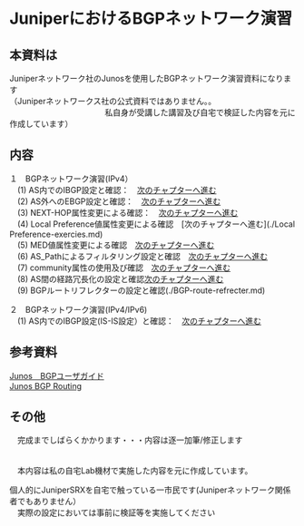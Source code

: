 # JuniperにおけるBGPネットワーク演習

## 本資料は
Juniperネットワーク社のJunosを使用したBGPネットワーク演習資料になります<br>
（Juniperネットワークス社の公式資料ではありません。。<br>
　　　　　　　　　　　　私自身が受講した講習及び自宅で検証した内容を元に作成しています）<br>
       
## 内容<br>
１　BGPネットワーク演習(IPv4）<br>
　(1) AS内でのIBGP設定と確認：　[次のチャプターへ進む](./IBGP-exercies.md) <br>
　(2) AS外へのEBGP設定と確認：　[次のチャプターへ進む](./EBGP-exercies.md) <br>
　(3) NEXT-HOP属性変更による確認：　[次のチャプターへ進む](./NEXT-HOP-exercies.md) <br>
　(4) Local Preference値属性変更による確認　[次のチャプターへ進む](./Local Preference-exercies.md) <br>
　(5) MED値属性変更による確認　[次のチャプターへ進む](./MED-exercies.md) <br>
　(6) AS_Pathによるフィルタリング設定と確認　[次のチャプターへ進む](./AS_Path-filter-exercies.md) <br>
　(7) community属性の使用及び確認　[次のチャプターへ進む](./AS_Path-filter-exercies.md) <br>
　(8) AS間の経路冗長化の設定と確認[次のチャプターへ進む](./AS_Redandace.md) <br>
　(9) BGPルートリフレクターの設定と確認(./BGP-route-refrecter.md) <br> 


２　BGPネットワーク演習(IPv4/IPv6)<br>
　(1) AS内でのIBGP設定(IS-IS設定）と確認：　[次のチャプターへ進む](./IBGP-exercies-IS-IS.md) <br>


## 参考資料
  [Junos　BGPユーザガイド](https://www.juniper.net/documentation/jp/ja/software/junos/bgp/topics/topic-map/bgp-overview.html)<br>
  [Junos BGP Routing](https://www.infraexpert.com/infra/study04.html)<br>
   

## その他　
  　完成までしばらくかかります・・・内容は逐一加筆/修正します<br>　　
 
 　本内容は私の自宅Lab機材で実施した内容を元に作成しています。<br>
   
   個人的にJuniperSRXを自宅で触っている一市民です(Juniperネットワーク関係者でもありません） <br>
  　実際の設定においては事前に検証等を実施してください<br>　


  

